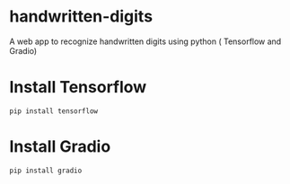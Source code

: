 # handwritten-digits
A web app to recognize handwritten digits using python ( Tensorflow and Gradio)

# Install Tensorflow
```
pip install tensorflow
```
# Install Gradio
```
pip install gradio
```
